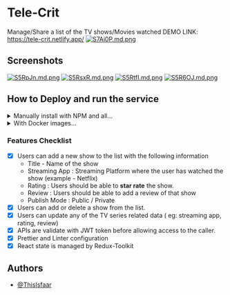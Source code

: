 # Tele-Crit

Manage/Share a list of the TV shows/Movies watched
DEMO LINK: https://tele-crit.netlify.app/
[![S7Ai0P.md.png](https://iili.io/S7Ai0P.md.png)](https://freeimage.host/i/S7Ai0P)

## Screenshots

[![S5RpJn.md.png](https://iili.io/S5RpJn.md.png)](https://freeimage.host/i/S5RpJn)
[![S5RsxR.md.png](https://iili.io/S5RsxR.md.png)](https://freeimage.host/i/S5RsxR)
[![S5RtfI.md.png](https://iili.io/S5RtfI.md.png)](https://freeimage.host/i/S5RtfI)
[![S5R6OJ.md.png](https://iili.io/S5R6OJ.md.png)](https://freeimage.host/i/S5R6OJ)

## How to Deploy and run the service

<details>
<summary>Manually install with NPM and all...</summary>

First, clone the repo and go to root of repo

```bash
git clone https://github.com/ThisIsFaar/TeleCrit.git
cd TeleCrit
```

First complete the server mandatory steps

1. move to server folder and install server dependancy

```bash
cd server
npm install
```

2. create a file with name ".env"
3. In .env file add required env variables
4. MONGODB_URI=<your_mongodb_atlas_db_uri>
5. SECRET=<'a_secret_string'>
6. PORT=<a_free_port_for_server>
7. start the server

```
npm start
```

Complete the Client mandatory steps

1. move to client folder(from the root of repo) and install server dependancy

```bash
cd client
npm install
```

2. create a file with name ".env"
3. In .env file add required env variable
4. REACT_APP_API_URL=<http://localhost:<your_server_port>/api>
5. start the server

```
npm start
```

Client will be started on 3000 port by default, access directly on your browser with

```
localhost:3000
```

</details>

<details>
<summary>With Docker images...</summary>

Clone repo and add env variables from 1st procedure

then simply run commands in terminal from root of project

```
    docker-compose build
    docker-compose up
```

Done, open app in your broswer with url:

```
    localhost:3000
```

</details>

### Features Checklist

- [x] Users can add a new show to the list with the following information
  - Title - Name of the show
  - Streaming App : Streaming Platform where the user has watched the show (example - Netflix)
  - Rating : Users should be able to **star rate** the show.
  - Review : Users should be able to add a review of that show
  - Publish Mode : Public / Private
- [x] Users can add or delete a show from the list.
- [x] Users can update any of the TV series related data ( eg: streaming app, rating, review)
- [x] APIs are validate with JWT token before allowing access to the caller.
- [x] Prettier and Linter configuration
- [x] React state is managed by Redux-Toolkit 

## Authors

- [@ThisIsfaar](https://www.github.com/thisisfaar)
